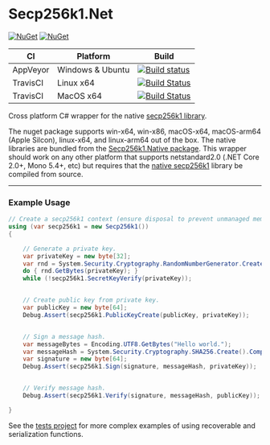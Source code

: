 # Secp256k1.Net

[![NuGet](https://img.shields.io/nuget/v/Secp256k1.Net.svg)](https://www.nuget.org/packages/Secp256k1.Net/) [![NuGet](https://img.shields.io/nuget/dt/Secp256k1.Net.svg)](https://www.nuget.org/packages/Secp256k1.Net/)


| CI | Platform | Build |
|----|----------|-------|
| AppVeyor | Windows & Ubuntu | [![Build status](https://ci.appveyor.com/api/projects/status/t7qxf9qpf7315wfr/branch/master?svg=true)](https://ci.appveyor.com/project/Meadow/secp256k1-net/branch/master) |
| TravisCI | Linux x64 | [![Build Status](https://badges.herokuapp.com/travis/MeadowSuite/Secp256k1.Net?env=OS=linux_x64&label=build)](https://travis-ci.org/MeadowSuite/Secp256k1.Net) |
| TravisCI | MacOS x64 | [![Build Status](https://badges.herokuapp.com/travis/MeadowSuite/Secp256k1.Net?env=OS=macos_x64&label=build)](https://travis-ci.org/MeadowSuite/Secp256k1.Net) |

Cross platform C# wrapper for the native [secp256k1 library](https://github.com/MeadowSuite/secp256k1/blob/master/Secp256k1.Native.nuspec).

The nuget package supports win-x64, win-x86, macOS-x64, macOS-arm64 (Apple Silcon), linux-x64, and linux-arm64 out of the box. The native libraries are bundled from the [Secp256k1.Native package](https://www.nuget.org/packages/Secp256k1.Native/). This wrapper should work on any other platform that supports netstandard2.0 (.NET Core 2.0+, Mono 5.4+, etc) but requires that the [native secp256k1](https://github.com/MeadowSuite/secp256k1) library be compiled from source. 

------

### Example Usage

```csharp
// Create a secp256k1 context (ensure disposal to prevent unmanaged memory leaks).
using (var secp256k1 = new Secp256k1())
{

    // Generate a private key.
    var privateKey = new byte[32];
    var rnd = System.Security.Cryptography.RandomNumberGenerator.Create();
    do { rnd.GetBytes(privateKey); }
    while (!secp256k1.SecretKeyVerify(privateKey));


    // Create public key from private key.
    var publicKey = new byte[64];
    Debug.Assert(secp256k1.PublicKeyCreate(publicKey, privateKey));


    // Sign a message hash.
    var messageBytes = Encoding.UTF8.GetBytes("Hello world.");
    var messageHash = System.Security.Cryptography.SHA256.Create().ComputeHash(messageBytes);
    var signature = new byte[64];
    Debug.Assert(secp256k1.Sign(signature, messageHash, privateKey));


    // Verify message hash.
    Debug.Assert(secp256k1.Verify(signature, messageHash, publicKey));

}
```


See the [tests project](Secp256k1.Net.Test/Tests.cs) for more complex examples of using recoverable and serialization functions. 
